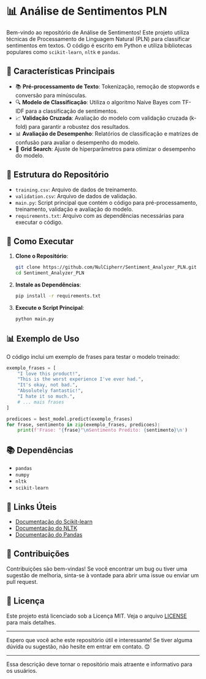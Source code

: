 # 📊 Análise de Sentimentos PLN

Bem-vindo ao repositório de Análise de Sentimentos! Este projeto utiliza técnicas de Processamento de Linguagem Natural (PLN) para classificar sentimentos em textos. O código é escrito em Python e utiliza bibliotecas populares como `scikit-learn`, `nltk` e `pandas`.

## 🌟 Características Principais

- 📚 **Pré-processamento de Texto**: Tokenização, remoção de stopwords e conversão para minúsculas.
- 🔍 **Modelo de Classificação**: Utiliza o algoritmo Naive Bayes com TF-IDF para a classificação de sentimentos.
- 📈 **Validação Cruzada**: Avaliação do modelo com validação cruzada (k-fold) para garantir a robustez dos resultados.
- 📊 **Avaliação de Desempenho**: Relatórios de classificação e matrizes de confusão para avaliar o desempenho do modelo.
- 🔄 **Grid Search**: Ajuste de hiperparâmetros para otimizar o desempenho do modelo.

## 📂 Estrutura do Repositório

- `training.csv`: Arquivo de dados de treinamento.
- `validation.csv`: Arquivo de dados de validação.
- `main.py`: Script principal que contém o código para pré-processamento, treinamento, validação e avaliação do modelo.
- `requirements.txt`: Arquivo com as dependências necessárias para executar o código.

## 🚀 Como Executar

1. **Clone o Repositório**:
   ```bash
   git clone https://github.com/NulCipherr/Sentiment_Analyzer_PLN.git
   cd Sentiment_Analyzer_PLN
   ```

2. **Instale as Dependências**:
   ```bash
   pip install -r requirements.txt
   ```

3. **Execute o Script Principal**:
   ```bash
   python main.py
   ```

## 📊 Exemplo de Uso

O código inclui um exemplo de frases para testar o modelo treinado:

```python
exemplo_frases = [
    "I love this product!",
    "This is the worst experience I've ever had.",
    "It's okay, not bad.",
    "Absolutely fantastic!",
    "I hate it so much.",
    # ... mais frases
]

predicoes = best_model.predict(exemplo_frases)
for frase, sentimento in zip(exemplo_frases, predicoes):
    print(f'Frase: "{frase}"\nSentimento Predito: {sentimento}\n')
```

## 📚 Dependências

- `pandas`
- `numpy`
- `nltk`
- `scikit-learn`

## 🔗 Links Úteis

- [Documentação do Scikit-learn](https://scikit-learn.org/stable/documentation.html)
- [Documentação do NLTK](https://www.nltk.org/)
- [Documentação do Pandas](https://pandas.pydata.org/docs/)

## 🤝 Contribuições

Contribuições são bem-vindas! Se você encontrar um bug ou tiver uma sugestão de melhoria, sinta-se à vontade para abrir uma issue ou enviar um pull request.

## 📜 Licença

Este projeto está licenciado sob a Licença MIT. Veja o arquivo [LICENSE](LICENSE) para mais detalhes.

---

Espero que você ache este repositório útil e interessante! Se tiver alguma dúvida ou sugestão, não hesite em entrar em contato. 😊

---

Essa descrição deve tornar o repositório mais atraente e informativo para os usuários.
